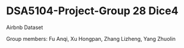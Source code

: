 # DSA5104-Project-Group 28 Dice4
 Airbnb Dataset
 
 Group members: Fu Anqi, Xu Hongpan, Zhang Lizheng, Yang Zhuolin
